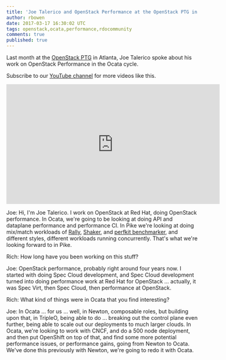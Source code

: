 ```yaml
---
title: 'Joe Talerico and OpenStack Performance at the OpenStack PTG in Atlanta '
author: rbowen
date: 2017-03-17 16:30:02 UTC
tags: openstack,ocata,performance,rdocommunity
comments: true
published: true
---
```


Last month at the [OpenStack PTG](http://openstack.org/ptg) in Atlanta, Joe Talerico spoke about his work on OpenStack Performance in the Ocata cycle.

Subscribe to our [YouTube channel](https://www.youtube.com/channel/UCWYIPZ4lm4P3_pzZ9Hx9awg)  for more videos like this.


<iframe width="560" height="315" src="https://www.youtube.com/embed/8xIsPqAKeHs?list=PLOuHvpVx7kYksG0NFaCaQsSkrUlj3Oq4S" frameborder="0" allowfullscreen></iframe>

Joe: Hi, I'm Joe Talerico. I work on OpenStack at Red Hat, doing OpenStack performance. In Ocata, we're going to be looking at doing API and dataplane performance and performance CI. In Pike we're looking at doing mix/match workloads of [Rally](https://wiki.openstack.org/wiki/Rally), [Shaker](https://github.com/openstack/shaker),
and [perfkit benchmarker](http://googlecloudplatform.github.io/PerfKitBenchmarker/), and different styles, different workloads running concurrently. That's what we're looking forward to in Pike.

Rich: How long have you been working on this stuff?

Joe: OpenStack performance, probably right around four years now. I started with doing Spec Cloud development,  and Spec Cloud development turned into doing performance work at Red Hat for OpenStack ... actually, it was Spec Virt, then Spec Cloud, then performance at OpenStack.

Rich: What kind of things were  in Ocata that you find interesting?

Joe: In Ocata ... for us ... well, in Newton, composable roles, but building upon that,  in TripleO, being able to do ... breaking out the control plane even further, being able to scale out our deployments to much larger clouds. In Ocata, we're looking to work with  CNCF, and do a 500 node deployment, and then put  OpenShift on top of that, and find some more potential performance issues, or performance gains, going from Newton to Ocata. We've done this previously with Newton, we're going to redo it with Ocata. 
